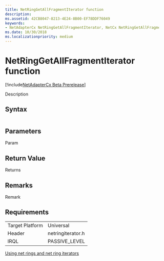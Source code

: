 ```yaml
---
title: NetRingGetAllFragmentIterator function
description: 
ms.assetid: 42CB8047-8213-4E24-8B00-EF78DDF76049
keywords:
- NetAdapterCx NetRingGetAllFragmentIterator, NetCx NetRingGetAllFragmentIterator
ms.date: 10/30/2018
ms.localizationpriority: medium
---
```


# NetRingGetAllFragmentIterator function

[!include[NetAdapterCx Beta Prerelease](../netcx-beta-prerelease.md)]

Description

## Syntax

```cpp

```

## Parameters

Param

## Return Value

Returns 

## Remarks

Remark

## Requirements

|  |  |
| --- | --- |
| Target Platform | Universal |
| Header | netringiterator.h |
| IRQL | PASSIVE_LEVEL |

[Using net rings and net ring iterators](using-net-rings-and-net-ring-iterators.md)